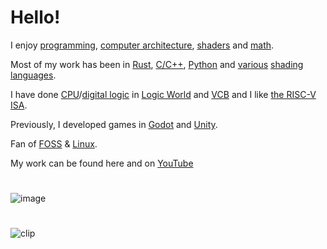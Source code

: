 # Hello!


I enjoy [programming](https://en.wikipedia.org/wiki/Computer_programming), [computer architecture](https://en.wikipedia.org/wiki/Computer_architecture), [shaders](https://en.wikipedia.org/wiki/Shader) and [math](https://en.wikipedia.org/wiki/Mathematics).

Most of my work has been in [Rust](https://www.rust-lang.org/), [C/C++](https://en.wikipedia.org/wiki/C%2B%2B), [Python](https://www.python.org/) and [various](https://www.khronos.org/opengl/wiki/Core_Language_(GLSL)) [shading](https://learn.microsoft.com/en-us/windows/win32/direct3dhlsl/dx-graphics-hlsl) [languages](https://gpuweb.github.io/gpuweb/wgsl/).

I have done [CPU](https://www.youtube.com/@erikbot42)/[digital logic](https://www.youtube.com/@erikbot42) in [Logic World](https://logicworld.net/) and [VCB](https://www.virtualcircuitboard.com/) and I like [the RISC-V ISA](https://riscv.org/).

Previously, I developed games in [Godot](https://godotengine.org/) and [Unity](https://unity.com/).

Fan of [FOSS](https://www.fsf.org/about/what-is-free-software) & [Linux](https://en.wikipedia.org/wiki/Linux).

My work can be found here and on [YouTube](https://www.youtube.com/@erikbot42)

<!--
**ErikBot42/ErikBot42** is a ✨ _special_ ✨ repository because its `README.md` (this file) appears on your GitHub profile.

Here are some ideas to get you started:

- 🔭 I’m currently working on ...
- 🌱 I’m currently learning ...
- 👯 I’m looking to collaborate on ...
- 🤔 I’m looking for help with ...
- 💬 Ask me about ...
- 📫 How to reach me: ...
- 😄 Pronouns: ...
- ⚡ Fun fact: ...
-->
#
![image](https://user-images.githubusercontent.com/63870842/202862873-402d7b2d-3e06-4db3-9f5c-7f78c422d123.png)
#
![clip](https://user-images.githubusercontent.com/63870842/201472068-4dfb62d5-0c28-48c0-ae3d-54ddf9415810.gif)
